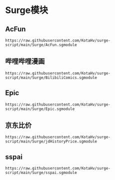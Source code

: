 # Surge模块

## AcFun

```
https://raw.githubusercontent.com/KotaHv/surge-script/main/Surge/AcFun.sgmodule
```

## 哔哩哔哩漫画

```
https://raw.githubusercontent.com/KotaHv/surge-script/main/Surge/BilibiliComics.sgmodule
```

## Epic

```
https://raw.githubusercontent.com/KotaHv/surge-script/main/Surge/Epic.sgmodule
```

## 京东比价

```
https://raw.githubusercontent.com/KotaHv/surge-script/main/Surge/jdHistoryPrice.sgmodule
```

## sspai

```
https://raw.githubusercontent.com/KotaHv/surge-script/main/Surge/sspai.sgmodule
```

